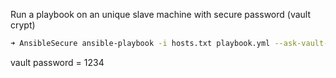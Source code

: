 Run a playbook on an unique slave machine with secure password (vault crypt)
```sh
➜ AnsibleSecure ansible-playbook -i hosts.txt playbook.yml --ask-vault-pass
```
vault password = 1234
